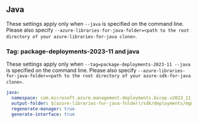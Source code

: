 ## Java

These settings apply only when `--java` is specified on the command line.
Please also specify `--azure-libraries-for-java-folder=<path to the root directory of your azure-libraries-for-java clone>`.

### Tag: package-deployments-2023-11 and java

These settings apply only when `--tag=package-deployments-2023-11 --java` is specified on the command line.
Please also specify `--azure-libraries-for-java-folder=<path to the root directory of your azure-sdk-for-java clone>`.

``` yaml $(tag) == 'package-deployments-2023-11' && $(java)
java:
  namespace: com.microsoft.azure.management.deployments.bicep.v2023_11_01
  output-folder: $(azure-libraries-for-java-folder)/sdk/deployments/mgmt-v2023_11_01
  regenerate-manager: true
  generate-interface: true
```
